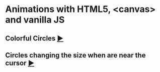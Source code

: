 # Animations with HTML5, &lt;canvas> and vanilla JS
## Colorful Circles [:arrow_forward:](https://martaniemiec.github.io/Animations-with-canvas-and-vanilla-JS/ColorfulCircles/index.html)
## Circles changing the size when are near the cursor [:arrow_forward:](https://martaniemiec.github.io/Animations-with-canvas-and-vanilla-JS/CirclesOnMousemove//index.html)

